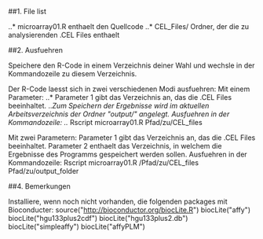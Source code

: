 
##1. File list

..* microarray01.R    enthaelt den Quellcode
..* CEL_Files/        Ordner, der die zu analysierenden .CEL Files enthaelt

##2. Ausfuehren

Speichere den R-Code in einem Verzeichnis deiner Wahl und wechsle in der Kommandozeile zu diesem Verzeichnis.

Der R-Code laesst sich in zwei verschiedenen Modi ausfuehren:
Mit einem Parameter:	..* Parameter 1 gibt das Verzeichnis an, das die .CEL Files beeinhaltet.
                     	..*Zum Speichern der Ergebnisse wird im aktuellen Arbeitsverzeichnis der Ordner "output/" angelegt.
Ausfuehren in der Kommandozeile:
		     ..* Rscript microarray01.R Pfad/zu/CEL_files 
	
Mit zwei Parametern:	Parameter 1 gibt das Verzeichnis an, das die .CEL Files beeinhaltet.
			Parameter 2 enthaelt das Verzeichnis, in welchem die Ergebnisse des Programms gespeichert werden sollen.
Ausfuehren in der Kommandozeile:
      			Rscript microarray01.R /Pfad/zu/CEL_files Pfad/zu/output_folder


##4. Bemerkungen

Installiere, wenn noch nicht vorhanden, die folgenden packages mit Bioconducter:
source("http://bioconductor.org/biocLite.R")
biocLite("affy")
biocLite("hgu133plus2cdf")
biocLite("hgu133plus2.db")
biocLite("simpleaffy")
biocLite("affyPLM")


